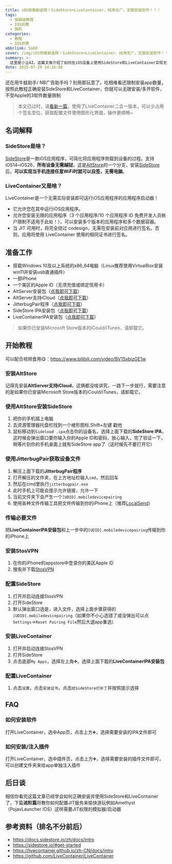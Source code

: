 ```yaml
---
title: iOS侧载新选择！SideStore+LiveContainer，纯净无广，无限安装软件！！！
tags:
  - 保姆级教程
  - IOS折腾
  - 搞机
categories:
  - 教程
  - IOS折腾
abbrlink: 5a0d
cover: /img/iOS侧载新选择！SideStore+LiveContainer，纯净无广，无限安装软件！！！/logo.png
summary: >-
  这里是小尘AI，这篇文章介绍了如何在iOS设备上使用SideStore和LiveContainer实现无限安装和多开应用的方法，摆脱Apple对开发账号的3个应用限制。文章详细解释了SideStore作为AltStore分支的功能，以及LiveContainer作为应用启动器的优势，包括无需实际安装应用、支持多版本和多数据容器等特性。教程部分提供了从准备工作到具体安装配置的完整步骤，包括AltStore安装、SideStore部署、JitterbugPair设备文件获取、StosVPN配置等关键环节。最后还提供了常见问题解答和进阶教程预告，帮助用户更好地利用这套工具实现iOS应用的自由安装和管理。
date: 2025-07-29 14:16:08
---
```


还在用牛蛙助手/ NB广告助手吗？别用那玩意了，吃相难看还限制安装app数量，按照此教程正确安装SideStore和LiveContainer，你就可以无限安装/多开软件，不受Apple的3软件数量限制

> 本文已过时，请[看新一篇](http://localhost:4000/posts/801b/)，使用了LiveContainer二合一版本，可以少占用个签名空位，获取配置文件使用图形化界面，操作更顺畅~

## 名词解释

### SideStore是啥？

[SideStore](https://sidestore.io/)是一款iOS应用程序，可简化将应用程序侧载到设备的过程。支持iOS14–iOS26，**所有设备无需越狱**。这是[AltStore](https://altstore.io/)的一个分支，安装[SideStore](https://sidestore.io/)后，**可以实现当手机连接任意WiFi时就可以自签，无需电脑**。

### LiveContainer又是啥？

LiveContainer是一个无需实际安装即可运行iOS应用程序的应用程序启动器！
- 它允许您在其中运行iOS应用程序。
- 允许您安装无限的应用程序（3 个应用程序/10 个应用程序 ID 免费开发人员帐户限制不适用于此处！），可以安装多个版本的应用程序和多个数据容器。
- 当 JIT 可用时，将完全绕过 codesign，无需在安装前对应用进行签名。否则，应用将使用 LiveContainer 使用的相同证书进行签名。


## 准备工作

- 搭载Windows 10及以上系统的x86_64电脑（Linux推荐使用VirtualBox安装win11并安装usb直通插件）
- 一部iPhone
- 一个美区的Apple ID（无须充值或绑定信用卡）
- AltServer安装包（[点我即可下载](https://cdn.altstore.io/file/altstore/altinstaller.zip)）
- AltServer支持iCloud（[点我即可下载](https://updates.cdn-apple.com/2020/windows/001-39935-20200911-1A70AA56-F448-11EA-8CC0-99D41950005E/iCloudSetup.exe)）
- JitterbugPair程序（[点我即可下载](https://github.com/osy/Jitterbug/releases/download/v1.3.1/jitterbugpair-win64.zip)）
- SideStore IPA安装包（[点我即可下载](https://github.com/sidestore/sidestore/releases/latest/download/sidestore.ipa)）
- LiveContainerIPA安装包（[点我即可下载](https://github.com/LiveContainer/LiveContainer/releases/latest/download/LiveContainer.ipa)）
> 如果你已安装Microsoft Store版本的iCould/iTunes，请卸载它。

## 开始教程

可以配合视频食用😋：https://www.bilibili.com/video/BV1SxbizGE1w

### 安装AltStore

记得先安装**AltServer支持iCloud**，这俩都没啥讲究，一路下一步就行，需要注意的是如果你已安装Microsoft Store版本的iCould/iTunes，请卸载它。

### 使用AltStore安装SideStore

1. 把你的手机插上电脑
2. 去资源管理器托盘栏找到一个棱形图标,Shift+左键 戳他
3. 鼠标移动到``Sideload .ipa``点击你的设备名，选择上面下载的**SideStore IPA**，这时候会弹出窗口要你输入你的Apple ID和密码，放心输入，完了验证一下，稍等片刻你的手机桌面上就有SideStore app了（这时候先不要打开它）

### 使用JitterbugPair获取设备文件
1. 解压上面下载的**JitterbugPair程序**
2. 打开解压的文件夹，在上方地址栏输入``cmd``，然后回车
3. 然后在cmd里执行``jitterbugpair.exe``
4. 此时手机上可能会提示允许链接，允许一下
5. 当前文件夹下会产生一个``[UDID].mobiledevicepairing``
6. 使用各种文件传输工具把文件传输到你的iPhone上（推荐[LocalSend](https://localsend.org/zh-CN/download)）

### 传输必要文件

把**LiveContainerIPA安装包**和上一步中的``[UDID].mobiledevicepairing``传输到你的iPhone上

### 安装StosVPN
1. 在你的iPhone的appstore中登录你的美区Apple ID
2. 搜索并下载[StosVPN](https://apps.apple.com/us/app/stosvpn/id6744003051)

### 配置SideStore
1. 打开并启动连接StosVPN
2. 打开SideStore
3. 默认弹出窗口选是，进入文件，选择上面步骤获得的``[UDID].mobiledevicepairing``（如果你不小心选错了或没弹出可以点``Settings``->``Reset Pairing File``然后大退app重选）

### 安装LiveContainer
1. 打开并启动连接StosVPN
2. 打开SideStore
3. 点击底部``My Apps``，选择左上角➕，选择上面下载的**LiveContainerIPA安装包**

### 配置LiveContainer
1. 点击``设置``，点击``安装证书``，点击``给SideStore打补丁``并按照提示选择

## FAQ

### 如何安装软件

打开LiveContainer，选中App页，点击上方➕，选择需要安装的IPA文件即可

### 如何安装/注入插件

打开LiveContainer，选中插件页，点击上方➕，选择需要安装的插件文件即可，可以创建文件夹来给app单独注入插件

## 后日谈

相信你看完这篇文章已经学会如何正确安装并使用SideStore和LiveContainer了，下篇**进阶篇**将教你如何配置JIT服务来愉快游玩例如Amethyst（PojavLauncher IOS）这样需要JIT权限的模拟器/启动器











## 参考资料（排名不分前后）
- https://docs.sidestore.io/zh/docs/intro
- https://sidestore.io/#get-started
- https://livecontainer.github.io/zh-CN/docs/intro
- https://github.com/LiveContainer/LiveContainer